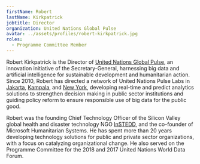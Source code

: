```yaml
---
firstName: Robert
lastName: Kirkpatrick
jobtitle: Director
organization: United Nations Global Pulse
avatar: ../assets/profiles/robert-kirkpatrick.jpg
roles:
  - Programme Committee Member
---
```


Robert Kirkpatrick is the Director of [United Nations Global Pulse](http://unglobalpulse.org/), an innovation initiative of the Secretary-General, harnessing big data and artificial intelligence for sustainable development and humanitarian action. Since 2010, Robert has directed a network of United Nations Pulse Labs in [Jakarta](https://www.unglobalpulse.org/jakarta), [Kampala](https://www.unglobalpulse.org/kampala), and [New York](https://www.unglobalpulse.org/new-york), developing real-time and predict analytics solutions to strengthen decision making in public sector institutions and guiding policy reform to ensure responsible use of big data for the public good.

Robert was the founding Chief Technology Officer of the Silicon Valley global health and disaster technology NGO [InSTEDD](https://instedd.org/), and the co-founder of Microsoft Humanitarian Systems. He has spent more than 20 years developing technology solutions for public and private sector organizations, with a focus on catalyzing organizational change. He also served on the Programme Committee for the 2018 and 2017 United Nations World Data Forum.
